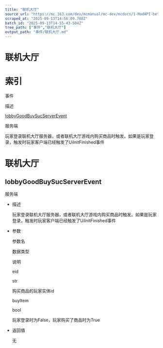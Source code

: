 ```yaml
---
title: "联机大厅"
source_url: "https://mc.163.com/dev/mcmanual/mc-dev/mcdocs/1-ModAPI-beta/%E4%BA%8B%E4%BB%B6/%E8%81%94%E6%9C%BA%E5%A4%A7%E5%8E%85.html"
scraped_at: "2025-09-13T14:56:09.788Z"
batch_id: "2025-09-13T14-55-43-504Z"
tree_path: ["事件","联机大厅"]
output_path: "事件/联机大厅.md"
---
```


#  联机大厅

#  索引

事件

描述

[lobbyGoodBuySucServerEvent](/事件/联机大厅#lobbygoodbuysucserverevent)

服务端

玩家登录联机大厅服务器，或者联机大厅游戏内购买商品时触发。如果是玩家登录，触发时玩家客户端已经触发了UiInitFinished事件

#  联机大厅

##  lobbyGoodBuySucServerEvent

服务端

*   描述
    
    玩家登录联机大厅服务器，或者联机大厅游戏内购买商品时触发。如果是玩家登录，触发时玩家客户端已经触发了UiInitFinished事件
    
*   参数
    
    参数名
    
    数据类型
    
    说明
    
    eid
    
    str
    
    购买商品的玩家实体id
    
    buyItem
    
    bool
    
    玩家登录时为False，玩家购买了商品时为True
    
*   返回值
    
    无